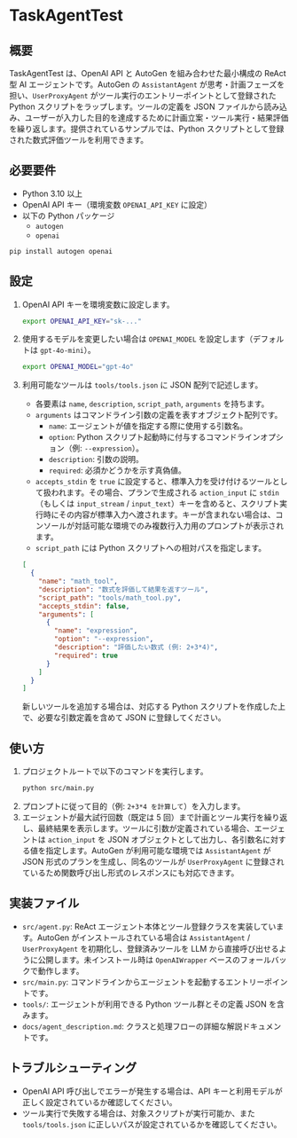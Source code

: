 # TaskAgentTest

## 概要
TaskAgentTest は、OpenAI API と AutoGen を組み合わせた最小構成の ReAct 型 AI エージェントです。AutoGen の `AssistantAgent` が思考・計画フェーズを担い、`UserProxyAgent` がツール実行のエントリーポイントとして登録された Python スクリプトをラップします。ツールの定義を JSON ファイルから読み込み、ユーザーが入力した目的を達成するために計画立案・ツール実行・結果評価を繰り返します。提供されているサンプルでは、Python スクリプトとして登録された数式評価ツールを利用できます。

## 必要要件
- Python 3.10 以上
- OpenAI API キー（環境変数 `OPENAI_API_KEY` に設定）
- 以下の Python パッケージ
  - `autogen`
  - `openai`

```bash
pip install autogen openai
```

## 設定
1. OpenAI API キーを環境変数に設定します。
   ```bash
   export OPENAI_API_KEY="sk-..."
   ```
2. 使用するモデルを変更したい場合は `OPENAI_MODEL` を設定します（デフォルトは `gpt-4o-mini`）。
   ```bash
   export OPENAI_MODEL="gpt-4o"
   ```
3. 利用可能なツールは `tools/tools.json` に JSON 配列で記述します。
   - 各要素は `name`, `description`, `script_path`, `arguments` を持ちます。
   - `arguments` はコマンドライン引数の定義を表すオブジェクト配列です。
     - `name`: エージェントが値を指定する際に使用する引数名。
     - `option`: Python スクリプト起動時に付与するコマンドラインオプション（例: `--expression`）。
     - `description`: 引数の説明。
     - `required`: 必須かどうかを示す真偽値。
    - `accepts_stdin` を `true` に設定すると、標準入力を受け付けるツールとして扱われます。その場合、プランで生成される `action_input` に `stdin`（もしくは `input_stream` / `input_text`）キーを含めると、スクリプト実行時にその内容が標準入力へ渡されます。キーが含まれない場合は、コンソールが対話可能な環境でのみ複数行入力用のプロンプトが表示されます。
   - `script_path` には Python スクリプトへの相対パスを指定します。

   ```json
   [
     {
       "name": "math_tool",
       "description": "数式を評価して結果を返すツール",
       "script_path": "tools/math_tool.py",
       "accepts_stdin": false,
       "arguments": [
         {
           "name": "expression",
           "option": "--expression",
           "description": "評価したい数式 (例: 2+3*4)",
           "required": true
         }
       ]
     }
   ]
   ```

   新しいツールを追加する場合は、対応する Python スクリプトを作成した上で、必要な引数定義を含めて JSON に登録してください。

## 使い方
1. プロジェクトルートで以下のコマンドを実行します。
   ```bash
   python src/main.py
   ```
2. プロンプトに従って目的（例: `2+3*4 を計算して`）を入力します。
3. エージェントが最大試行回数（既定は 5 回）まで計画とツール実行を繰り返し、最終結果を表示します。ツールに引数が定義されている場合、エージェントは `action_input` を JSON オブジェクトとして出力し、各引数名に対する値を指定します。AutoGen が利用可能な環境では `AssistantAgent` が JSON 形式のプランを生成し、同名のツールが `UserProxyAgent` に登録されているため関数呼び出し形式のレスポンスにも対応できます。

## 実装ファイル
- `src/agent.py`: ReAct エージェント本体とツール登録クラスを実装しています。AutoGen がインストールされている場合は `AssistantAgent` / `UserProxyAgent` を初期化し、登録済みツールを LLM から直接呼び出せるように公開します。未インストール時は `OpenAIWrapper` ベースのフォールバックで動作します。
- `src/main.py`: コマンドラインからエージェントを起動するエントリーポイントです。
- `tools/`: エージェントが利用できる Python ツール群とその定義 JSON を含みます。
- `docs/agent_description.md`: クラスと処理フローの詳細な解説ドキュメントです。

## トラブルシューティング
- OpenAI API 呼び出しでエラーが発生する場合は、API キーと利用モデルが正しく設定されているか確認してください。
- ツール実行で失敗する場合は、対象スクリプトが実行可能か、また `tools/tools.json` に正しいパスが設定されているかを確認してください。

